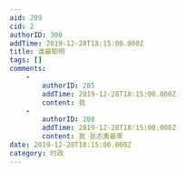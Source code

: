 ```yaml
---
aid: 209
cid: 2
authorID: 300
addTime: 2019-12-28T18:15:00.000Z
title: 谁最聪明
tags: []
comments:
    -
        authorID: 285
        addTime: 2019-12-28T18:15:00.000Z
        content: 我
    -
        authorID: 280
        addTime: 2019-12-28T18:15:00.000Z
        content: 我 张志勇最笨
date: 2019-12-28T18:15:00.000Z
category: 时政
---
```



